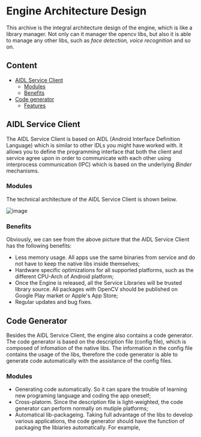 Engine Architecture Design
============================
This archive is the integral architecture design of the engine, which is like a library manager. Not only can it manager the opencv libs, but also it is able to manage any other libs, such as *face detection, voice recognition* and so on. 

## Content

* [AIDL Service Client](#aidl-service-client)
  * [Modules](#modules)
  * [Benefits](#benefits)
* [Code generator](#code-generator)
  * [Features](#features)

## AIDL Service Client
The AIDL Service Client is based on AIDL (Android Interface Definition Language) which is similar to other IDLs you might have worked with. It allows you to define the programming interface that both the client and service agree upon in order to communicate with each other using interprocess communication (IPC) which is based on the underlying *Binder* mechanisms.

### Modules
The technical architecture of the AIDL Service Client is shown below.

![image](https://github.com/lijiansong/OpenCV-Manager-Engine/blob/master/screenshot/arch.png)

### Benefits
Obviously, we can see from the above picture that the AIDL Service Client has the following benefits:
- Less memory usage. All apps use the same binaries from service and do not have to keep the native libs inside themselves;
- Hardware specific optimizations for all supported platforms, such as the different CPU-Arch of Android platform;
- Once the Engine is released, all the Service Libraries will be trusted library source. All packages with OpenCV should be published on Google Play market or Apple's App Store;
- Regular updates and bug fixes.

## Code Generator
Besides the AIDL Service Client, the engine also contains a code generator. The code generator is based on the description file (config file), which is composed of infomation of the native libs. The information in the config file contains the usage of the libs, therefore the code generator is able to generate code automatically with the assistance of the config files. 

### Modules
- Generating code automatically. So it can spare the trouble of learning new programing language and coding the app oneself;
- Cross-platorm. Since the description file is light-weighted, the code generator can perform normally on mutiple platforms;
- Automatical lib-packageing. Taking full advantage of the libs to develop various applications, the code generator should have the function of packaging the libiaries automatically. For example, 
